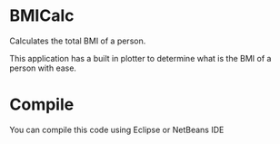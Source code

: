 # BMICalc
Calculates the total BMI of a person.

This application has a built in plotter to determine what is the BMI of a person with ease.

# Compile
You can compile this code using Eclipse or NetBeans IDE
